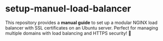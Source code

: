 # setup-manuel-load-balancer
This repository provides a **manual guide** to set up a modular NGINX load balancer with SSL certificates on an Ubuntu server. Perfect for managing multiple domains with load balancing and HTTPS security! 🚀
